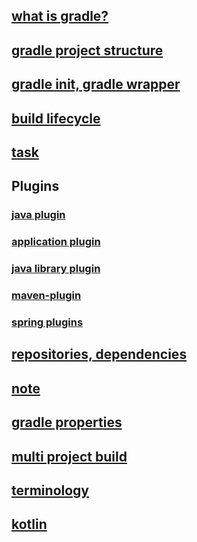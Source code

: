 ## [what is gradle?](what%20is%20gradle%3F.md)
## [gradle project structure](common%20gradle%20project%20structure.md)
## [gradle init, gradle wrapper](gradle%20init,gradle-wrapper.md)
## [build lifecycle](build-lifecycle.md)
## [task](tasks%20advanced.md)
## Plugins
### [java plugin](plugins/java%20plugin.md)
### [application plugin](plugins/application%20plugin.md)
### [java library plugin](plugins/java%20library.md)
### [maven-plugin](plugins/maven-publish%20plugin.md)
### [spring plugins](plugins/spring%20plugins.md)
## [repositories, dependencies](repositories,%20dependencies.md)
## [note](note.md)
## [gradle properties](gradle%20properties.md)
## [multi project build](multi%20project%20build.md)
## [terminology](terminology.md)
## [kotlin](kotlin.md)
